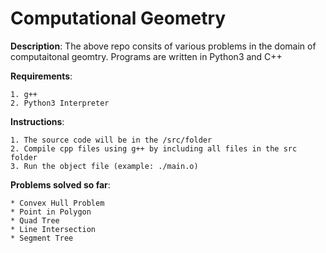 # Computational Geometry

**Description**: The above repo consits of various problems in the domain of computaitonal geomtry. Programs are written in Python3 and C++   <br/>
  
  **Requirements**:     
  
    1. g++
    2. Python3 Interpreter
                     
  **Instructions**: 
  
    1. The source code will be in the /src/folder
    2. Compile cpp files using g++ by including all files in the src folder
    3. Run the object file (example: ./main.o)
    
  **Problems solved so far**:
  
    * Convex Hull Problem
    * Point in Polygon
    * Quad Tree
    * Line Intersection
    * Segment Tree 
   
